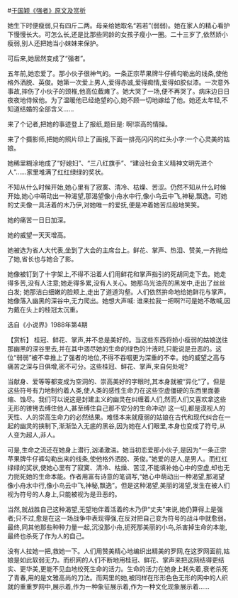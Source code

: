 #[于国颖《强者》原文及赏析](https://www.vrrw.net/wx/15228.html)

她生下时便瘦弱,只有四斤二两。母亲给她取名“若若”(弱弱)。她在家人的精心看护下慢慢长大。可怎么长,还是比那些同龄的女孩子瘦小一圈。二十三岁了,依然娇小瘦弱,别人还把她当小妹妹来保护。

可后来,她居然变成了“强者”。

五年前,她恋爱了。那小伙子很神气的。一条正宗苹果牌牛仔裤勾勒出的线条,使他格外洒脱、英俊。她第一次爱上男人,爱得赤诚,爱得痴情,爱得如胶似漆。一次意外事故,摔伤了小伙子的颈椎,他高位截瘫了。她大哭了一场,便不再哭了。病床边日日夜夜地侍候他。为了温暖他已经绝望的心,她不顾一切地嫁给了他。她还太年轻,不知道结婚的全部含义……

来了个记者,把她的事迹登上了报纸,题目是: 啊!崇高的情操。

来了个摄影师,把她的照片印上了画报,下面一排亮闪闪的红头小字:一个心灵美的姑娘。

她稀里糊涂地成了“好媳妇”、“三八红旗手”、“建设社会主义精神文明先进个人”……家里堆满了红红绿绿的奖状。

不知从什么时候开始,她心里有了寂寞、清冷、枯燥、苦涩。仍然不知从什么时候开始,她心中萌动出一种渴望,那渴望像小舟水中行,像小鸟云中飞,神秘,飘逸。可她的丈夫像一具活着的木乃伊,对她唯一的爱抚,便是冲着她苦瓜般地笑笑。

她的痛苦一日日加深。

她的威望一天天增高。

她被选为省人大代表,坐到了大会的主席台上。鲜花、掌声、热泪、赞美,一齐抛给了她,省长也与她合了影。

她像被钉到了十字架上,不得不沿着人们用鲜花和掌声指引的死胡同走下去。她走得多苦,没有人注意;她走得多累,没有人关心。她那乌光油亮的黑发中,走出了丝丝白发; 她那洁白细嫩的脸颊上,走出了道道沟壑。人们依然拚命地给她鲜花与掌声。她像落入幽黑的深谷中,无力爬出。她想大声喊: 谁来拉我一把啊?!可是她不敢喊,因为戴在头上的桂冠太沉重。

选自《小说界》1988年第4期



【赏析】 桂冠、鲜花、掌声,并不总是美好的。当这些东西将娇小瘦弱的姑娘送往那幽黑的深谷里去,并在其中涸尽她的生命的绿色的汁液时,只能说是丑恶的。这位“弱弱”被不幸推上了强者的地位,不得不吞咽更为深重的不幸。她的威望之高与痛苦之深与日俱增,密不可分。这些桂冠、鲜花、掌声,来自何处呢?

当献身、爱等等都变成为空洞的、崇高美好的字眼时,其本身就被“异化”了。但是这些符号有力地制约着人类,使人类的感性生命力在这些空虚僵硬的东西里面萎缩、蚀尽。我们可以说这是封建主义的幽灵在纠缠着人们,然而人们又喜欢拿这些无形的镣铐去缚住他人,甚至缚住自己那不安分的生命冲动! 这一切,都是漠视人的天性、人的崇高生命力的必然结果。难怪本来就瘦弱的姑娘在古代和现代纠合在一起的幽灵的挟制下,渐渐坠入无底的黑谷,因为她在人们眼里,本身也变成了符号,从人变为超人,非人。

可是,生命之流还在她身上潜行,汹涌激湍。她当初恋爱那小伙子,是因为“一条正宗苹果牌牛仔裤勾勒出来的线条,使他格外洒脱、英俊。”她爱的是人,是男人。而红红绿绿的奖状,使她心里有了寂寞、清冷、枯燥、苦涩,不能填补她心中的空虚,却也无力扼死她的生命本能。作者用富有诗意的笔调写,“她心中萌动出一种渴望,那渴望像小舟水中行,像小鸟云中飞,神秘,飘逸”。但是这种渴望,美丽的渴望,发生在被人们视为符号的人身上,只能被视为是丑恶的。

当然,就战胜自己这种渴望,无望地伴着活着的木乃伊“丈夫”来说,她仍算得上是强者;只不过,愈是在这一场战争中表现得强,在反对把自己变为符号的战斗中就愈弱。最终,同其他那些种种力量一起,沉没那小舟,扼死那美丽的小鸟,杀害掉生命的本能,最终也杀死了作为人的自己。

没有人拉她一把,救她一下。人们用赞美精心地编织出精美的罗网,在这罗网面前,姑娘是如此软弱无力。而织网的人们不断地用桂冠、鲜花、掌声来把这网结得更结实、更华美,更能不见血地绞死生命的活力。生命的活力在她身上耗失着,衰老杀死了青春,用的是文雅高尚的刀法。而网里的她,被同样在形形色色无形的网中的人织就的重重罗网中,展示着,作为一种象征展示着,作为一种文化现象展示着……

